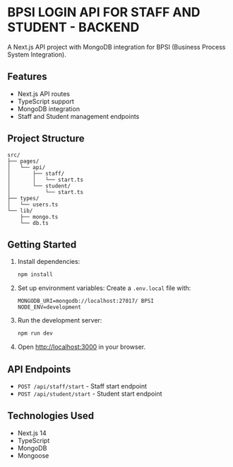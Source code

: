 #  BPSI LOGIN API FOR STAFF AND STUDENT - BACKEND 

A Next.js API project with MongoDB integration for  BPSI (Business Process System Integration).

## Features

- Next.js API routes
- TypeScript support
- MongoDB integration
- Staff and Student management endpoints

## Project Structure

```
src/
├── pages/
│   └── api/
│       ├── staff/
│       │   └── start.ts
│       └── student/
│           └── start.ts
├── types/
│   └── users.ts
└── lib/
    ├── mongo.ts
    └── db.ts
```

## Getting Started

1. Install dependencies:
   ```bash
   npm install
   ```

2. Set up environment variables:
   Create a `.env.local` file with:
   ```
   MONGODB_URI=mongodb://localhost:27017/ BPSI
   NODE_ENV=development
   ```

3. Run the development server:
   ```bash
   npm run dev
   ```

4. Open [http://localhost:3000](http://localhost:3000) in your browser.

## API Endpoints

- `POST /api/staff/start` - Staff start endpoint
- `POST /api/student/start` - Student start endpoint

## Technologies Used

- Next.js 14
- TypeScript
- MongoDB
- Mongoose 
